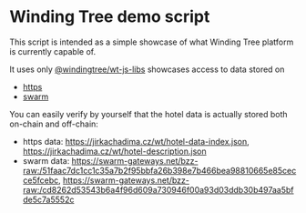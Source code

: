 # Winding Tree demo script

This script is intended as a simple showcase of what Winding Tree platform is currently capable of.

It uses only [@windingtree/wt-js-libs](https://github.com/windingtree/wt-js-libs) showcases access to data stored on

- [https](https://github.com/windingtree/off-chain-adapter-http)
- [swarm](https://github.com/windingtree/off-chain-adapter-swarm)

You can easily verify by yourself that the hotel data is actually stored both on-chain and off-chain:

- https data: https://jirkachadima.cz/wt/hotel-data-index.json, https://jirkachadima.cz/wt/hotel-description.json
- swarm data: https://swarm-gateways.net/bzz-raw:/51faac7dc1cc1c35a7b2f95bbfa26b398e7b466bea98810665e85cecce5fcebc,
https://swarm-gateways.net/bzz-raw:/cd8262d53543b6a4f96d609a730946f00a93d03ddb30b497aa5bfde5c7a5552c

